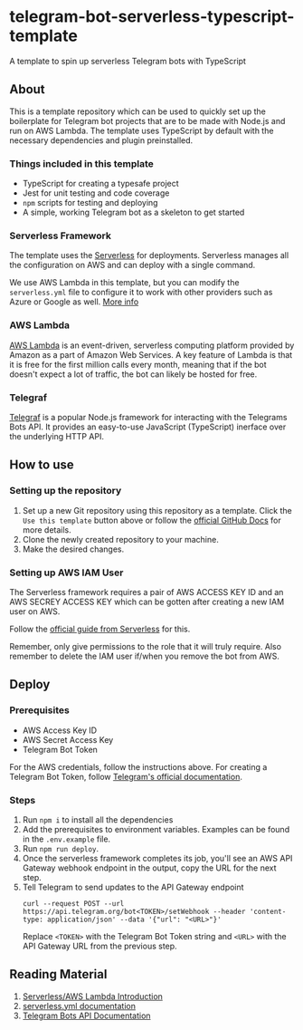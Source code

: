 # telegram-bot-serverless-typescript-template

A template to spin up serverless Telegram bots with TypeScript

## About

This is a template repository which can be used to quickly set up the boilerplate for Telegram bot projects
that are to be made with Node.js and run on AWS Lambda. The template uses TypeScript by default with the necessary dependencies and plugin preinstalled.

### Things included in this template

* TypeScript for creating a typesafe project
* Jest for unit testing and code coverage
* `npm` scripts for testing and deploying
* A simple, working Telegram bot as a skeleton to get started

### Serverless Framework

The template uses the [Serverless](https://serverless.com) for deployments. Serverless manages all the configuration on AWS and can deploy with a single command.

We use AWS Lambda in this template, but you can modify the `serverless.yml` file to configure it to work with other providers such as Azure or Google as well. [More info](https://www.serverless.com/framework/docs/providers)

### AWS Lambda

[AWS Lambda]() is an event-driven, serverless computing platform provided by Amazon as a part of Amazon Web Services.
A key feature of Lambda is that it is free for the first million calls every month, meaning that if the bot doesn't expect a lot of traffic, the bot can likely be hosted for free.

### Telegraf

[Telegraf](https://github.com/telegraf/telegraf) is a popular Node.js framework for interacting with the Telegrams Bots API. It provides an easy-to-use JavaScript (TypeScript) inerface over the underlying HTTP API.

## How to use

### Setting up the repository

1. Set up a new Git repository using this repository as a template. Click the `Use this template` button above or follow the [official GitHub Docs](https://docs.github.com/en/repositories/creating-and-managing-repositories/creating-a-repository-from-a-template) for more details.
2. Clone the newly created repository to your machine.
3. Make the desired changes.

### Setting up AWS IAM User

The Serverless framework requires a pair of AWS ACCESS KEY ID and an AWS SECREY ACCESS KEY which can be gotten after creating a new IAM user on AWS.

Follow the [official guide from Serverless](https://www.serverless.com/framework/docs/providers/aws/guide/credentials) for this.

Remember, only give permissions to the role that it will truly require. Also remember to delete the IAM user if/when you remove the bot from AWS.

## Deploy

### Prerequisites
- AWS Access Key ID
- AWS Secret Access Key
- Telegram Bot Token

For the AWS credentials, follow the instructions above. For creating a Telegram Bot Token, follow [Telegram's official documentation](https://core.telegram.org/bots#3-how-do-i-create-a-bot).

### Steps
1. Run `npm i` to install all the dependencies
2. Add the prerequisites to environment variables. Examples can be found in the `.env.example` file.
3. Run `npm run deploy`.
4. Once the serverless framework completes its job, you'll see an AWS API Gateway webhook endpoint in the output, copy the URL for the next step.
5. Tell Telegram to send updates to the API Gateway endpoint
    ```
    curl --request POST --url https://api.telegram.org/bot<TOKEN>/setWebhook --header 'content-type: application/json' --data '{"url": "<URL>"}'
    ```
    Replace `<TOKEN>` with the Telegram Bot Token string and `<URL>` with the API Gateway URL from the previous step.

## Reading Material

1. [Serverless/AWS Lambda Introduction](https://www.serverless.com/aws-lambda)
2. [serverless.yml documentation](https://www.serverless.com/framework/docs/providers/aws/guide/serverless.yml)
3. [Telegram Bots API Documentation](https://core.telegram.org/bots/api)